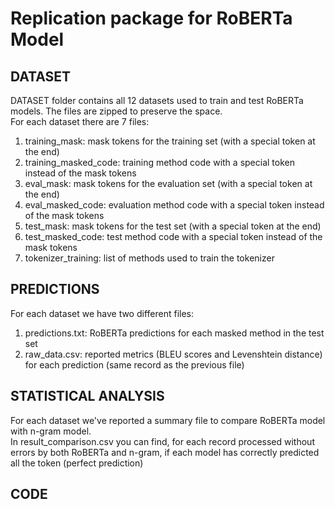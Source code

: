 # Replication package for RoBERTa Model
## DATASET
DATASET folder contains all 12 datasets used to train and test RoBERTa models. The files are zipped to preserve the space.  
For each dataset there are 7 files:  
1. training_mask: mask tokens for the training set (with a special token <z> at the end)
2. training_masked_code: training method code with a special token <x> instead of the mask tokens
3. eval_mask: mask tokens for the evaluation set (with a special token <z> at the end)
4. eval_masked_code: evaluation method code with a special token <x> instead of the mask tokens
5. test_mask: mask tokens for the test set (with a special token <z> at the end)
6. test_masked_code: test method code with a special token <x> instead of the mask tokens
7. tokenizer_training: list of methods used to train the tokenizer

## PREDICTIONS
For each dataset we have two different files:
1. predictions.txt: RoBERTa predictions for each masked method in the test set
2. raw_data.csv: reported metrics (BLEU scores and Levenshtein distance) for each prediction (same record as the previous file)

## STATISTICAL ANALYSIS
For each dataset we've reported a summary file to compare RoBERTa model with n-gram model.   
In result_comparison.csv you can find, for each record processed without errors by both RoBERTa and n-gram, if each model has correctly predicted all the token (perfect prediction)

## CODE